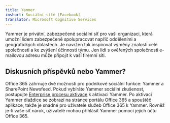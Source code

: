 ```yaml
---
title: Yammer
inshort: Sociální sítě [Facebook]
translator: Microsoft Cognitive Services
---
```


Yammer je privátní, zabezpečené sociální síť pro vaši organizaci, která umožní lidem zabezpečeně spolupracovat napříč odděleními a geografických oblastech. Je navržen tak inspirovat výměny znalostí celé společnosti a ke zvýšení účinnosti týmu. Jen lidi s ověřených společnosti e-mailovou adresu může připojit k vaší firemní síti.

## Diskusních příspěvků nebo Yammer?
Office 365 zahrnuje dvě možnosti pro podnikové sociální funkce: Yammer a SharePoint Newsfeed. Pokud vybíráte Yammer sociální zkušenost, postupujte [Enterprise procesu aktivace](https://support.office.com/en-us/article/Enterprise-Activation-process-4f924c74-87d2-49d0-a4f6-cba3ce2b0e7c) k aktivaci Yammer. Po aktivaci Yammer dlaždice se zobrazí na stránce portálu Office 365 a spouštěč aplikace, takže je snadné pro uživatele služeb Office 365 k Yammer. Rovněž je-li vaše síť nárok, uživatelé mohou přihlásit Yammer pomocí jejich účtu Office 365.



